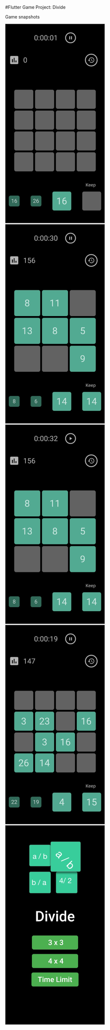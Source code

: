 #Flutter Game Project: Divide

Game snapshots

![GameImage](https://raw.githubusercontent.com/viveky259259/divide_game/master/snapshots/divide%20game%2012.png?token=AB7XOFXOH5PCNWU7KP7SDBK6XNO7U)
![GameImage](https://raw.githubusercontent.com/viveky259259/divide_game/master/snapshots/divide%20game%2013.png?token=AB7XOFVRKKPWL3W4ZG4B26K6XNOT2)
![GameImage](https://raw.githubusercontent.com/viveky259259/divide_game/master/snapshots/divide%20game%2014.png?token=AB7XOFUMMJ4OC4WSXS4OGC26XNOVY)
![GameImage](https://raw.githubusercontent.com/viveky259259/divide_game/master/snapshots/divide%20game%2015.png?token=AB7XOFSTQGWYLNQYCWMOVAS6XNOX2)
![GameImage](https://raw.githubusercontent.com/viveky259259/divide_game/master/snapshots/divide%20game1.png?token=AB7XOFVPBJEULTDA2NR6ZGC6XNOZE)
